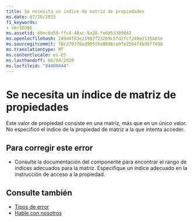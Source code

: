 ```yaml
---
title: Se necesita un índice de matriz de propiedades
ms.date: 07/20/2015
f1_keywords:
- vbrID385
ms.assetid: 69ec6d59-ffc4-48ac-8a28-fe6853389843
ms.openlocfilehash: 2d9a4f83e21982f232b9c5fd2fcf240e2135b85e
ms.sourcegitcommit: f8c270376ed905f6a8896ce0fe25b4f4b38ff498
ms.translationtype: MT
ms.contentlocale: es-ES
ms.lasthandoff: 06/04/2020
ms.locfileid: "84409444"
---
```

# <a name="need-property-array-index"></a>Se necesita un índice de matriz de propiedades
Este valor de propiedad consiste en una matriz, más que en un único valor. No especificó el índice de la propiedad de matriz a la que intenta acceder.  
  
## <a name="to-correct-this-error"></a>Para corregir este error  
  
- Consulte la documentación del componente para encontrar el rango de índices adecuados para la matriz. Especifique un índice adecuado en la instrucción de acceso a la propiedad.  
  
## <a name="see-also"></a>Consulte también

- [Tipos de error](../../programming-guide/language-features/error-types.md)
- [Hable con nosotros](/visualstudio/ide/feedback-options)

